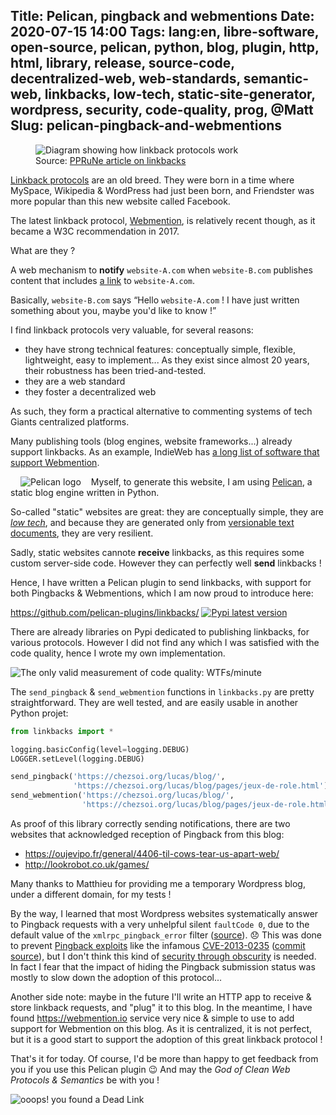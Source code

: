 Title: Pelican, pingback and webmentions
Date: 2020-07-15 14:00
Tags: lang:en, libre-software, open-source, pelican, python, blog, plugin, http, html, library, release, source-code, decentralized-web, web-standards, semantic-web, linkbacks, low-tech, static-site-generator, wordpress, security, code-quality, prog, @Matt
Slug: pelican-pingback-and-webmentions
---
<figure>
  <img alt="Diagram showing how linkback protocols work" src="images/2020/07/linkback.gif">
  <figcaption>Source: <a href="https://www.pprune.org/misc.php?do=linkbacks">PPRuNe article on linkbacks</a></figcaption>
</figure>

[Linkback protocols](https://en.wikipedia.org/wiki/Linkback) are an old breed.
They were born in a time where MySpace, Wikipedia & WordPress had just been born,
and Friendster was more popular than this new website called Facebook.

The latest linkback protocol, [Webmention](https://indieweb.org/Webmention), is relatively recent though,
as it became a W3C recommendation in 2017.

What are they ?

A web mechanism to **notify** `website-A.com`
when `website-B.com` publishes content that includes [a link](https://en.wikipedia.org/wiki/Hyperlink) to `website-A.com`.

Basically, `website-B.com` says “Hello `website-A.com` ! I have just written something about you, maybe you'd like to know !”

I find linkback protocols very valuable, for several reasons:

- they have strong technical features: conceptually simple, flexible, lightweight, easy to implement...
As they exist since almost 20 years, their robustness has been tried-and-tested.
- they are a web standard
- they foster a decentralized web

As such, they form a practical alternative to commenting systems of tech Giants centralized platforms.

Many publishing tools (blog engines, website frameworks...) already support linkbacks.
As an example, IndieWeb has [a long list of software that support Webmention](https://indieweb.org/Webmention#Publishing_Software).

<img class="pelican-logo" alt="Pelican logo" src="images/open-source/pelican-logo.png">

Myself, to generate this website, I am using [Pelican](https://getpelican.com),
a static blog engine written in Python.

So-called "static" websites are great: they are conceptually simple,
they are [_low tech_](https://homebrewserver.club/low-tech-website-howto.html#software),
and because they are generated only from [versionable text documents](https://en.wikipedia.org/wiki/Version_control), they are very resilient.

Sadly, static websites cannote **receive** linkbacks, as this requires some custom server-side code.
However they can perfectly well **send** linkbacks !

Hence, I have written a Pelican plugin to send linkbacks,
with support for both Pingbacks & Webmentions,
which I am now proud to introduce here:

<https://github.com/pelican-plugins/linkbacks/> [![Pypi latest version](https://img.shields.io/pypi/v/pelican-plugin-linkbacks.svg)](https://pypi.python.org/pypi/pelican-plugin-linkbacks)

There are already libraries on Pypi dedicated to publishing linkbacks, for various protocols.
However I did not find any which I was satisfied with the code quality, hence I wrote my own implementation.

![The only valid measurement of code quality: WTFs/minute](https://chezsoi.org/lucas/wwcb/photos/Best_Code_Quality_Indicator%20-WTFs_per_minute.png)

The `send_pingback` & `send_webmention` functions in `linkbacks.py` are pretty straightforward.
They are well tested, and are easily usable in another Python projet:

```python
from linkbacks import *

logging.basicConfig(level=logging.DEBUG)
LOGGER.setLevel(logging.DEBUG)

send_pingback('https://chezsoi.org/lucas/blog/',
              'https://chezsoi.org/lucas/blog/pages/jeux-de-role.html')
send_webmention('https://chezsoi.org/lucas/blog/',
                'https://chezsoi.org/lucas/blog/pages/jeux-de-role.html')
```

As proof of this library correctly sending notifications, there are two websites that acknowledged reception of Pingback from this blog:

- <https://oujevipo.fr/general/4406-til-cows-tear-us-apart-web/>
- <http://lookrobot.co.uk/games/>

Many thanks to Matthieu for providing me a temporary Wordpress blog, under a different domain, for my tests !

By the way, I learned that most Wordpress websites systematically answer to Pingback requests with a very unhelpful silent `faultCode 0`, due to the default value of the `xmlrpc_pingback_error` filter ([source](https://github.com/WordPress/WordPress/blob/5.4.2/wp-includes/comment.php#L3016)). 😞
This was done to prevent [Pingback exploits](https://en.wikipedia.org/wiki/Pingback#Exploits) like the infamous [CVE-2013-0235](https://nvd.nist.gov/vuln/detail/CVE-2013-0235) ([commit source](https://github.com/WordPress/WordPress/commit/82e9c40)),
but I don't think this kind of [security through obscurity](https://en.wikipedia.org/wiki/Security_through_obscurity) is needed.
In fact I fear that the impact of hiding the Pingback submission status was mostly to slow down the adoption of this protocol...

Another side note: maybe in the future I'll write an HTTP app to receive & store linkback requests,
and "plug" it to this blog.
In the meantime, I have found <https://webmention.io> service very nice & simple to use to add support for Webmention on this blog.As it is centralized, it is not perfect, but it is a good start to support the adoption of this great linkback protocol !

That's it for today.
Of course, I'd be more than happy to get feedback from you if you use this Pelican plugin 😉
And may the _God of Clean Web Protocols & Semantics_ be with you !

![ooops! you found a Dead Link](https://chezsoi.org/lucas/wwcb/photos/404-Dead_Link.jpg)


<style>
.uk-article-content > p:nth-child(16) { /* Link to GitHub repo */
  display: block;
  text-align: center;
  border: 1px solid black;
  border-radius: 10rem;
  padding: 1rem;
  margin: 2rem 10vw;
}
.pelican-logo { float: left; max-height: 6rem; margin: 0 1rem; }
</style>
